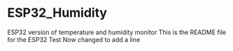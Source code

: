 # ESP32_Humidity
ESP32 version of temperature and humidity monitor
This is the README file for the ESP32 Test
Now changed to add a line

